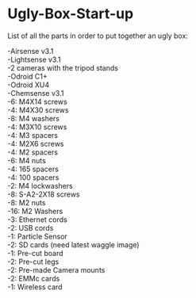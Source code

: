# Ugly-Box-Start-up
List of all the parts in order to put together an ugly box:

-Airsense v3.1  
-Lightsense v3.1 <br>
-2 cameras with the tripod stands  
-Odroid C1+ <br>
-Odroid XU4  
-Chemsense v3.1 <br>
-6: M4X14 screws  
-4: M4X30 screws <br>
-8: M4 washers  
-4: M3X10 screws <br>
-4: M3 spacers  
-4: M2X6 screws <br>
-4: M2 spacers  
-6: M4 nuts <br>
-4: 165 spacers  
-4: 100 spacers <br>
-2: M4 lockwashers  
-8: S-A2-2X18 screws <br>
-8: M2 nuts  
-16: M2 Washers <br>
-3: Ethernet cords  
-2: USB cords <br>
-1: Particle Sensor  
-2: SD cards (need latest waggle image) <br>
-1: Pre-cut board  
-2: Pre-cut legs <br>
-2: Pre-made Camera mounts  
-2: EMMc cards  
-1: Wireless card
